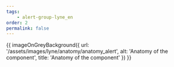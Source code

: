 ```yaml
---
tags: 
    - alert-group-lyne_en
order: 2
permalink: false
---
```


{{ imageOnGreyBackground({
  url: '/assets/images/lyne/anatomy/anatomy_alert',
  alt: 'Anatomy of the component',
  title: 'Anatomy of the component'
}) }}

